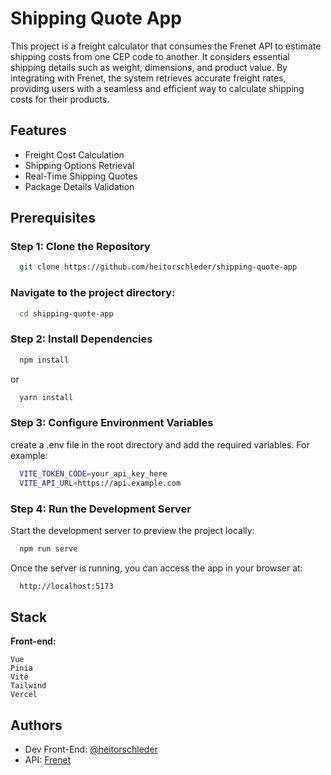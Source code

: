 
# Shipping Quote App

This project is a freight calculator that consumes the Frenet API to estimate shipping costs from one CEP code to another. It considers essential shipping details such as weight, dimensions, and product value. By integrating with Frenet, the system retrieves accurate freight rates, providing users with a seamless and efficient way to calculate shipping costs for their products.



## Features

- Freight Cost Calculation
- Shipping Options Retrieval
- Real-Time Shipping Quotes
- Package Details Validation


## Prerequisites

### Step 1: Clone the Repository

```bash
  git clone https://github.com/heitorschleder/shipping-quote-app
```

### Navigate to the project directory:

```bash
  cd shipping-quote-app
```

### Step 2: Install Dependencies

```bash
  npm install
```
or 

```bash
  yarn install
```

### Step 3: Configure Environment Variables
create a .env file in the root directory and add the required variables. For example:

```bash
  VITE_TOKEN_CODE=your_api_key_here
  VITE_API_URL=https://api.example.com
```

### Step 4: Run the Development Server
Start the development server to preview the project locally:


```bash
  npm run serve
```
Once the server is running, you can access the app in your browser at:
```bash
  http://localhost:5173
```
## Stack 

**Front-end:** 
``` 
Vue
Pinia
Vite
Tailwind
Vercel
``` 

## Authors

- Dev Front-End: [@heitorschleder](https://github.com/heitorschleder)
- API: [Frenet](https://www.frenet.com/)
